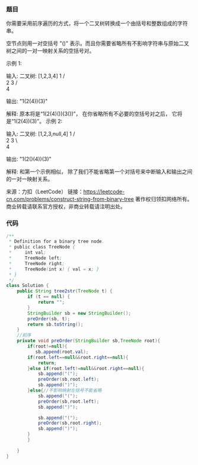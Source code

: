 ### 题目

你需要采用前序遍历的方式，将一个二叉树转换成一个由括号和整数组成的字符串。

空节点则用一对空括号 "()" 表示。而且你需要省略所有不影响字符串与原始二叉树之间的一对一映射关系的空括号对。

示例 1:

输入: 二叉树: [1,2,3,4]
       1
     /   \
    2     3
   /    
  4     

输出: "1(2(4))(3)"

解释: 原本将是“1(2(4)())(3())”，
在你省略所有不必要的空括号对之后，
它将是“1(2(4))(3)”。
示例 2:

输入: 二叉树: [1,2,3,null,4]
       1
     /   \
    2     3
     \  
      4 

输出: "1(2()(4))(3)"

解释: 和第一个示例相似，
除了我们不能省略第一个对括号来中断输入和输出之间的一对一映射关系。

来源：力扣（LeetCode）
链接：https://leetcode-cn.com/problems/construct-string-from-binary-tree
著作权归领扣网络所有。商业转载请联系官方授权，非商业转载请注明出处。

### 代码

```java
/**
 * Definition for a binary tree node.
 * public class TreeNode {
 *     int val;
 *     TreeNode left;
 *     TreeNode right;
 *     TreeNode(int x) { val = x; }
 * }
 */
class Solution {
    public String tree2str(TreeNode t) {
        if (t == null) {
            return "";
        }
        StringBuilder sb = new StringBuilder();
        preOrder(sb, t);
        return sb.toString();
    }
    //前序
    private void preOrder(StringBuilder sb,TreeNode root){
        if(root!=null){
           sb.append(root.val);
        if(root.left==null&&root.right==null){
            return;
        }else if(root.left!=null&&root.right==null){
            sb.append("(");
            preOrder(sb,root.left);
            sb.append(")");
        }else{//不影响映射左括号不能省略
            sb.append("(");
            preOrder(sb,root.left);
            sb.append(")");

            sb.append("(");
            preOrder(sb,root.right);
            sb.append(")");
        } 
        }
        
    }
}
```

